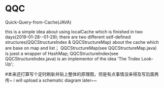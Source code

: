 # QQC
Quick-Query-from-Cache(JAVA)

 this is a simple idea about using localCache which is finished in two days(2019-01-28--01-29);
 there are two different self-defined structures(QQCStructureIndex & QQCStructureMap) about the cache which are base on map and list；
 QQCStructureMap(see QQCStructureMap.java) is juest a wrapper of HashMap;
 QQCStructureIndex(see QQCStructureIndex.java) is an implementor of the idea 'The Tndex Look-Up';
 
 
 #本来还打算写个定时刷新并贴上整体的原理图，但是有点事情没来得及写后面再传~
 i will upload a schematic diagram later~~
 
 
 
 
